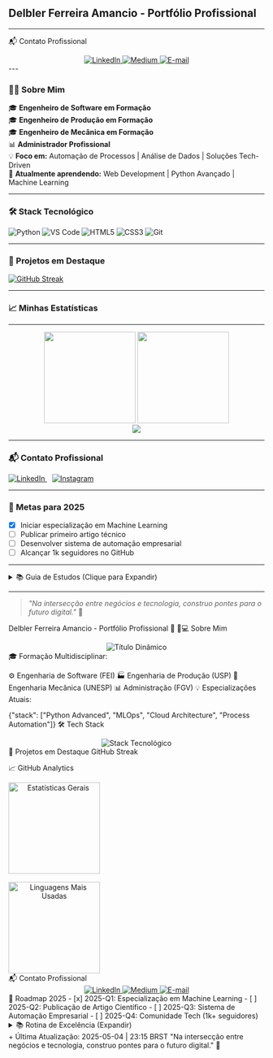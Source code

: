 ## Delbler Ferreira Amancio - Portfólio Profissional
---
📬 Contato Profissional
<div align="center"> <a href="https://www.linkedin.com/in/delbler-ferreira-consultor" target="_blank"> <img src="https://img.shields.io/badge/-LinkedIn-0077B5?style=for-the-badge&logo=linkedin&logoColor=white" alt="LinkedIn"> </a> <a href="https://delblerferreira.medium.com" target="_blank"> <img src="https://img.shields.io/badge/-Medium-000000?style=for-the-badge&logo=medium&logoColor=white" alt="Medium"> </a> <a href="mailto:delblerferreira9@gmail.com"> <img src="https://img.shields.io/badge/-Gmail-D14836?style=for-the-badge&logo=gmail&logoColor=white" alt="E-mail"> </a> </div>
---

### 👨‍💻 Sobre Mim
🎓 **Engenheiro de Software em Formação**  
🎓 **Engenheiro de Produção em Formação**  
🎓 **Engenheiro de Mecânica em Formação**  
📊 **Administrador Profissional**  
💡 **Foco em:** Automação de Processos | Análise de Dados | Soluções Tech-Driven  
🌱 **Atualmente aprendendo:** Web Development | Python Avançado | Machine Learning  

---

### 🛠️ Stack Tecnológico

![Python](https://img.shields.io/badge/Python-3776AB?style=for-the-badge&logo=python&logoColor=white)
![VS Code](https://img.shields.io/badge/VS_Code-007ACC?style=for-the-badge&logo=visual-studio-code&logoColor=white)
![HTML5](https://img.shields.io/badge/HTML5-E34F26?style=for-the-badge&logo=html5&logoColor=white)
![CSS3](https://img.shields.io/badge/CSS3-1572B6?style=for-the-badge&logo=css3&logoColor=white)
![Git](https://img.shields.io/badge/Git-F05032?style=for-the-badge&logo=git&logoColor=white)

---

### 📌 Projetos em Destaque

[![GitHub Streak](https://streak-stats.demolab.com?user=delblerferreira&theme=dark&hide_border=true&locale=en)](https://git.io/streak-stats)

---

### 📈 Minhas Estatísticas

---

<div align="center">

  <!-- Cartão de estatísticas de GitHub reais -->
  <img height="180em" src="https://github-readme-stats.vercel.app/api?username=delblerferreira&show_icons=true&theme=tokyonight&include_all_commits=true&count_private=true"/>
  
  <!-- Linguagens mais utilizadas -->
  <img height="180em" src="https://github-readme-stats.vercel.app/api/top-langs/?username=delblerferreira&layout=compact&langs_count=7&theme=tokyonight"/>

</div>

<!-- Streaks reais -->
<div align="center">
  <img src="https://streak-stats.demolab.com?user=delblerferreira&theme=tokyonight&hide_border=true&locale=pt_BR" />
</div>

---

### 📬 Contato Profissional

<p align="left">
  <a href="https://www.linkedin.com/in/delbler-ferreira-consultor" target="_blank" rel="noopener noreferrer">
    <img src="https://img.shields.io/badge/LinkedIn-0077B5?style=for-the-badge&logo=linkedin&logoColor=white" alt="LinkedIn">
  </a>
  <a href="https://www.instagram.com/delbler_ferreira" target="_blank" rel="noopener noreferrer" style="margin-left: 10px;">
    <img src="https://img.shields.io/badge/Instagram-E4405F?style=for-the-badge&logo=instagram&logoColor=white" alt="Instagram">
  </a>
</p>

---

### 🎯 Metas para 2025
- [x] Iniciar especialização em Machine Learning  
- [ ] Publicar primeiro artigo técnico  
- [ ] Desenvolver sistema de automação empresarial  
- [ ] Alcançar 1k seguidores no GitHub

---

<details>
<summary>📚 Guia de Estudos (Clique para Expandir)</summary>

**Rotina Diária:**
1. 1h Leitura Técnica  
2. 2h Prática de Codificação  
3. 30min Revisão de Algoritmos  

**Recursos Favoritos:**
- Livro: "Clean Code" de Robert C. Martin  
- Curso: CS50's Introduction to Computer Science  
- Newsletter: Towards Data Science  

</details>

---

> *"Na intersecção entre negócios e tecnologia, construo pontes para o futuro digital."* 🚀









































Delbler Ferreira Amancio - Portfólio Profissional 🚀
👨💻 Sobre Mim
<div align="center"> <img src="https://readme-typing-svg.demolab.com?font=Fira+Code&pause=1000&color=58A6FF&width=435&lines=Engenheiro+de+Software+%7C+Automação+Industrial+%7C+Data+Science" alt="Título Dinâmico"> </div>
🎓 Formação Multidisciplinar:

⚙️ Engenharia de Software (FEI)
🏭 Engenharia de Produção (USP)
🔧 Engenharia Mecânica (UNESP)
📊 Administração (FGV)
💡 Especializações Atuais:

{"stack": ["Python Advanced", "MLOps", "Cloud Architecture", "Process Automation"]}
🛠️ Tech Stack
<div align="center"> <img src="https://skillicons.dev/icons?i=py,tensorflow,pytorch,django,flask,aws,git,docker,postgres,react,html,css,vscode" alt="Stack Tecnológico"> </div>
📌 Projetos em Destaque
GitHub Streak

📈 GitHub Analytics
<div align="center" style="display: grid; grid-template-columns: repeat(auto-fit, minmax(300px, 1fr)); gap: 1rem;"> <img height="180em" src="https://github-readme-stats.vercel.app/api?username=delblerferreira&show_icons=true&theme=tokyonight&include_all_commits=true&count_private=true&custom_title=Estatísticas+Gerais" alt="Estatísticas Gerais"> <img height="180em" src="https://github-readme-stats.vercel.app/api/top-langs/?username=delblerferreira&layout=compact&langs_count=7&theme=tokyonight&exclude_repo=github-readme-stats" alt="Linguagens Mais Usadas"> </div>
📬 Contato Profissional
<div align="center"> <a href="https://www.linkedin.com/in/delbler-ferreira-consultor" target="_blank"> <img src="https://img.shields.io/badge/-LinkedIn-0077B5?style=for-the-badge&logo=linkedin&logoColor=white" alt="LinkedIn"> </a> <a href="https://delblerferreira.medium.com" target="_blank"> <img src="https://img.shields.io/badge/-Medium-000000?style=for-the-badge&logo=medium&logoColor=white" alt="Medium"> </a> <a href="mailto:delblerferreira9@gmail.com"> <img src="https://img.shields.io/badge/-Gmail-D14836?style=for-the-badge&logo=gmail&logoColor=white" alt="E-mail"> </a> </div>
🎯 Roadmap 2025
- [x] 2025-Q1: Especialização em Machine Learning
- [ ] 2025-Q2: Publicação de Artigo Científico
- [ ] 2025-Q3: Sistema de Automação Empresarial
- [ ] 2025-Q4: Comunidade Tech (1k+ seguidores)
<details> <summary>📚 Rotina de Excelência (Expandir)</summary>
📅 Cronograma Diário

pie title Distribuição do Tempo
    "Leitura Técnica": 15
    "Codificação Ativa": 45
    "Revisão de Algoritmos": 10
    "Networking": 20
    "Projetos Pessoais": 10
📖 Recursos Recomendados

🏆 Livro: "Designing Data-Intensive Applications"
🎓 Curso: Machine Learning Engineering for Production (MLOps)
🌐 Blog: Google AI Blog
</details>
+ Última Atualização: 2025-05-04 | 23:15 BRST
"Na intersecção entre negócios e tecnologia, construo pontes para o futuro digital." 🌉


